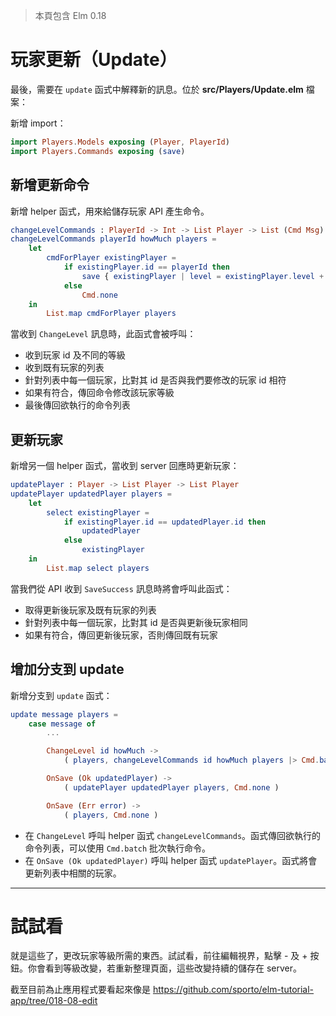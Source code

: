 > 本頁包含 Elm 0.18

# 玩家更新（Update）

最後，需要在 `update` 函式中解釋新的訊息。位於 __src/Players/Update.elm__ 檔案：

新增 import：

```elm
import Players.Models exposing (Player, PlayerId)
import Players.Commands exposing (save)
```

## 新增更新命令

新增 helper 函式，用來給儲存玩家 API 產生命令。

```elm
changeLevelCommands : PlayerId -> Int -> List Player -> List (Cmd Msg)
changeLevelCommands playerId howMuch players =
    let
        cmdForPlayer existingPlayer =
            if existingPlayer.id == playerId then
                save { existingPlayer | level = existingPlayer.level + howMuch }
            else
                Cmd.none
    in
        List.map cmdForPlayer players
```

當收到 `ChangeLevel` 訊息時，此函式會被呼叫：

- 收到玩家 id 及不同的等級
- 收到既有玩家的列表
- 針對列表中每一個玩家，比對其 id 是否與我們要修改的玩家 id 相符
- 如果有符合，傳回命令修改該玩家等級
- 最後傳回欲執行的命令列表

## 更新玩家

新增另一個 helper 函式，當收到 server 回應時更新玩家：

```elm
updatePlayer : Player -> List Player -> List Player
updatePlayer updatedPlayer players =
    let
        select existingPlayer =
            if existingPlayer.id == updatedPlayer.id then
                updatedPlayer
            else
                existingPlayer
    in
        List.map select players
```

當我們從 API 收到 `SaveSuccess` 訊息時將會呼叫此函式：

- 取得更新後玩家及既有玩家的列表
- 針對列表中每一個玩家，比對其 id 是否與更新後玩家相同
- 如果有符合，傳回更新後玩家，否則傳回既有玩家

## 增加分支到 update

新增分支到 `update` 函式：

```elm
update message players =
    case message of
        ...

        ChangeLevel id howMuch ->
            ( players, changeLevelCommands id howMuch players |> Cmd.batch )

        OnSave (Ok updatedPlayer) ->
            ( updatePlayer updatedPlayer players, Cmd.none )

        OnSave (Err error) ->
            ( players, Cmd.none )
```

- 在 `ChangeLevel` 呼叫 helper 函式 `changeLevelCommands`。函式傳回欲執行的命令列表，可以使用 `Cmd.batch` 批次執行命令。
- 在 `OnSave (Ok updatedPlayer)` 呼叫 helper 函式 `updatePlayer`。函式將會更新列表中相關的玩家。

---

# 試試看

就是這些了，更改玩家等級所需的東西。試試看，前往編輯視界，點擊 - 及 + 按鈕。你會看到等級改變，若重新整理頁面，這些改變持續的儲存在 server。

截至目前為止應用程式要看起來像是 <https://github.com/sporto/elm-tutorial-app/tree/018-08-edit>